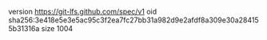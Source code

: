 version https://git-lfs.github.com/spec/v1
oid sha256:3e418e5e3e5ac95c3f2ea7fc27bb31a982d9e2afdf8a309e30a284155b31316a
size 1004
